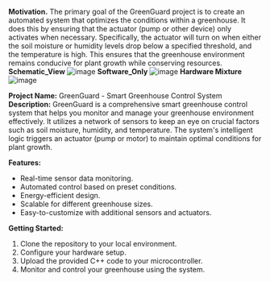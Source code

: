 **Motivation.**
The primary goal of the GreenGuard project is to create an automated system that optimizes the conditions within a greenhouse. It does this by ensuring that the actuator (pump or other device) only activates when necessary. Specifically, the actuator will turn on when either the soil moisture or humidity levels drop below a specified threshold, and the temperature is high. This ensures that the greenhouse environment remains conducive for plant growth while conserving resources.
**Schematic_View**
![image](https://github.com/RoggersAnguzu/Smart-GreenHouse-Control-System/assets/141458053/454b26d9-286b-42d2-aa02-29698d5820a1)
**Software_Only**
![image](https://github.com/RoggersAnguzu/Smart-GreenHouse-Control-System/assets/141458053/bef43415-2a36-4738-bb0c-68bc31e2da60)
**Hardware Mixture**
![image](https://github.com/RoggersAnguzu/Smart-GreenHouse-Control-System/assets/141458053/4a9f44e5-8390-4824-97b4-877bcd088880)

**Project Name:** GreenGuard - Smart Greenhouse Control System
**Description:**
GreenGuard is a comprehensive smart greenhouse control system that helps you monitor and manage your greenhouse environment effectively. It utilizes a network of sensors to keep an eye on crucial factors such as soil moisture, humidity, and temperature. The system's intelligent logic triggers an actuator (pump or motor) to maintain optimal conditions for plant growth.

**Features:**
- Real-time sensor data monitoring.
- Automated control based on preset conditions.
- Energy-efficient design.
- Scalable for different greenhouse sizes.
- Easy-to-customize with additional sensors and actuators.

**Getting Started:**
1. Clone the repository to your local environment.
2. Configure your hardware setup.
3. Upload the provided C++ code to your microcontroller.
4. Monitor and control your greenhouse using the system.

